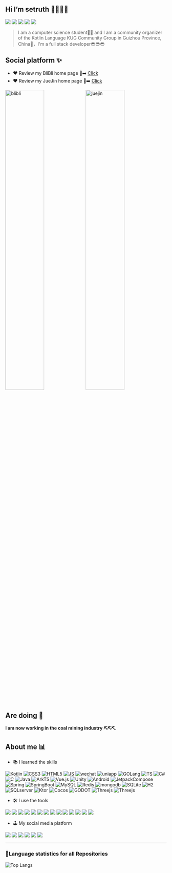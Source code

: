 ## Hi I’m setruth 👋🤖🤖🤖
![](https://komarev.com/ghpvc/?username=setruth&color=yellow&label=home-page-review)
![](https://img.shields.io/github/stars/setruth?affiliations=OWNER&style=flat&color=green)
![](https://img.shields.io/github/followers/setruth?style=flat&color=blue)
![](https://img.shields.io/badge/FavProgLang-kotlin-purple?style=flat-square&logo=kotlin)
![](https://img.shields.io/badge/use-JetBrains-black?style=flat-square&logo=jetbrains)
> I am a computer science student👨‍💻 and I am a community organizer of the Kotlin Language KUG Community Group in Guizhou Province, China💖，I'm a full stack developer😎😎😎

## Social platform ✨
- ❤️ Review my BliBli home page 👀➡️ [Click](https://space.bilibili.com/367514778)
- ❤️ Review my JueJin home page 👀➡️ [Click](https://juejin.cn/user/2946346893987704)
<p>
<img src="https://stats.justsong.cn/api/bilibili/?id=367514778&theme=dark" alt="blibli"  width="49%"/>
<img src="https://stats.justsong.cn/api/juejin?id=2946346893987704&theme=dark" alt="juejin" width="49%"  />
<p>

## Are doing 🤔
**I am now working in the coal mining industry ⛏⛏⛏.**

## About me 📊
- 📚 I learned the skills
  
![Kotlin](https://img.shields.io/badge/-Kotlin-23272E?style=flat&logo=kotlin)
![CSS3](https://img.shields.io/badge/-CSS3-23272E?style=flat&logo=css3)
![HTML5](https://img.shields.io/badge/-HTML5-23272E?style=flat&logo=html5)
![JS](https://img.shields.io/badge/-javascript-23272E?style=flat&logo=javascript)
![wechat](https://img.shields.io/badge/-WechatApplet-23272E?style=flat&logo=wechat)
![uniapp](https://img.shields.io/badge/-Uniapp-23272E?style=flat&logo=uniapp)
![GOLang](https://img.shields.io/badge/-GOLang-23272E?style=flat&logo=go)
![TS](https://img.shields.io/badge/-TypeScript-23272E?style=flat&logo=TypeScript)
![C#](https://img.shields.io/badge/-.Net-23272E?style=flat&logo=dotnet)
![C](https://img.shields.io/badge/-C-23272E?style=flat&logo=C)
![Java](https://img.shields.io/badge/-Java-23272E?style=flat&logo=java) 
![ArkTS](https://img.shields.io/badge/-ArkTS-23272E?style=flat&logo=ArkTS) 
![Vue.js](https://img.shields.io/badge/-Vue.js-23272E?style=flat&logo=vuedotjs) 
![Unity](https://img.shields.io/badge/-Unity-23272E?style=flat&logo=Unity) 
![Android](https://img.shields.io/badge/-Android-23272E?style=flat&logo=Android) 
![JetpackCompose](https://img.shields.io/badge/-JetpackCompose-23272E?style=flat&logo=jetpackcompose) 
![Spring](https://img.shields.io/badge/-Spring-23272E?style=flat&logo=spring) 
![SpringBoot](https://img.shields.io/badge/-SpringBoot-23272E?style=flatlogo=springboot) 
![MySQL](https://img.shields.io/badge/-MySQL-23272E?style=flat&logo=mysql) 
![Redis](https://img.shields.io/badge/-Redis-23272E?style=flat&logo=redis) 
![mongodb](https://img.shields.io/badge/-MongoDB-23272E?style=flat&logo=mongodb) 
![SQLite](https://img.shields.io/badge/-SQLite-23272E?style=flat&logo=sqlite) 
![H2](https://img.shields.io/badge/-H2-23272E?style=flat&logo=h2) 
![SQLserver](https://img.shields.io/badge/-SQLserver-23272E?style=flatlogo=sqlserver) 
![Ktor](https://img.shields.io/badge/-Ktor-23272E?style=flat&logo=ktor) 
![Cocos](https://img.shields.io/badge/-Cocos-23272E?style=flat&logo=cocos) 
![GODOT](https://img.shields.io/badge/-Godot-23272E?style=flat&logo=godotengine)
![Threejs](https://img.shields.io/badge/-Threejs-23272E?style=flat&logo=threedotjs)
![Threejs](https://img.shields.io/badge/-Nodejs-23272E?style=flat&logo=nodedotjs)

- 🛠 I use the tools

![](https://img.shields.io/badge/-IDEA-333333?style=plastic&logo=intellijidea)
![](https://img.shields.io/badge/-Rider-333333?style=plastic&logo=rider)
![](https://img.shields.io/badge/-DataGrip-333333?style=plastic&logo=datagrip)
![](https://img.shields.io/badge/-Pycharm-333333?style=plastic&logo=pycharm)
![](https://img.shields.io/badge/-Webstorm-333333?style=plastic&logo=webstorm)
![](https://img.shields.io/badge/VSCode-333333?logo=visual-studio-code&logoColor=white)
![](https://img.shields.io/badge/-AndroidStudio-333333?style=plastic&logo=androidstudio)
![](https://img.shields.io/badge/-Vim-333333?style=plastic&logo=vim)
![](https://img.shields.io/badge/-Hbuilder-333333?style=plastic&logo=Hbuilder)
![](https://img.shields.io/badge/-Blender-333333?style=plastic&logo=blender)
![](https://img.shields.io/badge/-PS-333333?style=plastic&logo=adobephotoshop)
![](https://img.shields.io/badge/-AE-333333?style=plastic&logo=adobeaftereffects)
![](https://img.shields.io/badge/-Github-333333?style=plastic&logo=github)
![](https://img.shields.io/badge/-Gitee-333333?style=plastic&logo=gitee)

- 🕹️ My social media platform

![](https://img.shields.io/badge/-BliBli-333333?style=plastic&logo=bilibili)
![](https://img.shields.io/badge/-JueJin-333333?style=plastic&logo=juejin)
![](https://img.shields.io/badge/-QQ-333333?style=plastic&logo=tencentqq)
![](https://img.shields.io/badge/-WeChat-333333?style=plastic&logo=wechat)
![](https://img.shields.io/badge/-Twitter-333333?style=plastic&logo=x)
![](https://img.shields.io/badge/-Telegram-333333?style=plastic&logo=telegram)


***

### 🚀Language statistics for all Repositories
![Top Langs](https://github-readme-stats.vercel.app/api/top-langs/?username=setruth&layout=compact&theme=onedark)
